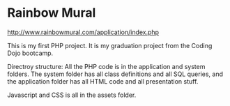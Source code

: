 # Rainbow Mural

http://www.rainbowmural.com/application/index.php

This is my first PHP project. It is my graduation project from the Coding Dojo bootcamp. 

Directroy structure: All the PHP code is in the application and system folders. 
The system folder has all class definitions and all SQL queries, and the application folder has all HTML code and all presentation stuff. 

Javascript and CSS is all in the assets folder.
